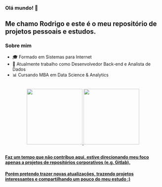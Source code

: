 ### Olá mundo! 👋
## Me chamo Rodrigo e este é o meu repositório de projetos pessoais e estudos.

### Sobre mim

- 🎓 Formado em Sistemas para Internet
- 🔭 Atualmente trabalho como Desenvolvedor Back-end e Analista de Dados
- 📊 Cursando MBA em Data Science & Analytics

</br>

<a href="https://github.com/Rodrigo-ort/Rodrigo-ort">
<div align="center">
  <img height="180em" src="https://github-readme-stats.vercel.app/api?username=Rodrigo-ort&show_icons=true&theme=github_dark&include_all_commits=true&count_private=true&hide=issues,contribs" style="max-width: 100%;"/>
  <img height="180em" src="https://github-readme-stats.vercel.app/api/top-langs/?username=Rodrigo-ort&layout=compact&langs_count=7&theme=github_dark" style="max-width: 100%;"/>
</div>

##

#### Faz um tempo que não contribuo aqui, estive direcionando meu foco apenas a projetos de repositórios corporativos (e.g. Gitlab). 
#### Porém pretendo trazer novas atualizações, trazendo projetos interessantes e compartilhando um pouco do meu estudo :)
